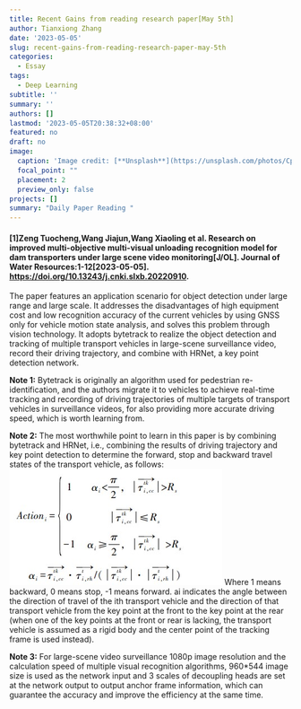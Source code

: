 ```yaml
---
title: Recent Gains from reading research paper[May 5th]
author: Tianxiong Zhang
date: '2023-05-05'
slug: recent-gains-from-reading-research-paper-may-5th
categories:
  - Essay
tags:
  - Deep Learning
subtitle: ''
summary: ''
authors: []
lastmod: '2023-05-05T20:38:32+08:00'
featured: no
draft: no
image:
  caption: 'Image credit: [**Unsplash**](https://unsplash.com/photos/CpkOjOcXdUY)'
  focal_point: ""
  placement: 2
  preview_only: false
projects: []
summary: "Daily Paper Reading "
---
```

#### [1]Zeng Tuocheng,Wang Jiajun,Wang Xiaoling et al. Research on improved multi-objective multi-visual unloading recognition model for dam transporters under large scene video monitoring[J/OL]. Journal of Water Resources:1-12[2023-05-05]. https://doi.org/10.13243/j.cnki.slxb.20220910.

The paper features an application scenario for object detection under large range and large scale. It addresses the disadvantages of high equipment cost and low recognition accuracy of the current vehicles by using GNSS only for vehicle motion state analysis, and solves this problem through vision technology. It adopts bytetrack to realize the object detection and tracking of multiple transport vehicles in large-scene surveillance video, record their driving trajectory, and combine with HRNet, a key point detection network.

**Note 1:** 
Bytetrack is originally an algorithm used for pedestrian re-identification, and the authors migrate it to vehicles to achieve real-time tracking and recording of driving trajectories of multiple targets of transport vehicles in surveillance videos, for also providing more accurate driving speed, which is worth learning from.

**Note 2:**
The most worthwhile point to learn in this paper is by combining bytetrack and HRNet, i.e., combining the results of driving trajectory and key point detection to determine the forward, stop and backward travel states of the transport vehicle, as follows:
![screen reader text](featured.jpg "Equation of state")
Where 1 means backward, 0 means stop, -1 means forward. ai indicates the angle between the direction of travel of the ith transport vehicle and the direction of that transport vehicle from the key point at the front to the key point at the rear (when one of the key points at the front or rear is lacking, the transport vehicle is assumed as a rigid body and the center point of the tracking frame is used instead).

**Note 3:**
For large-scene video surveillance 1080p image resolution and the calculation speed of multiple visual recognition algorithms, 960*544 image size is used as the network input and 3 scales of decoupling heads are set at the network output to output anchor frame information, which can guarantee the accuracy and improve the efficiency at the same time.






